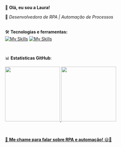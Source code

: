 👋 **Olá, eu sou a Laura!** 

🚀 *Desenvolvedora de RPA | Automação de Processos* <br><br>

🛠️ **Tecnologias e ferramentas:**<br>
[![My Skills](https://skillicons.dev/icons?i=py,selenium,bots)](https://skillicons.dev) [![My Skills](https://icongr.am/devicon/mysql-original-wordmark.svg?size=70&color=ffffff)](https://icongr.am/devicon)
          
<br>

📊 **Estatísticas GitHub**:

<div>
<a href="https://github.com/laurabonilha">
<img loading="lazy" height="180em" src="https://github-readme-stats.vercel.app/api/top-langs/?username=laurabonilha&layout=compact&langs_count=7&theme=dracula"/>
<img loading="lazy" height="180em" src="https://github-readme-stats.vercel.app/api?username=laurabonilha&show_icons=true&theme=dracula&include_all_commits=true&count_private=true"/>
</div>

<br><br>
💬 **Me chame para falar sobre RPA e automação!** 😃🚀

